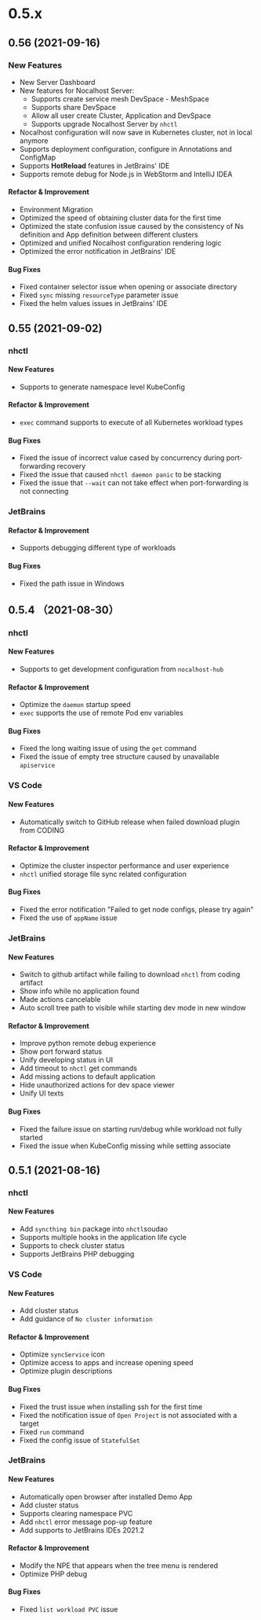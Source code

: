 # 0.5.x

## 0.56 (2021-09-16)

### New Features

- New Server Dashboard
- New features for Nocalhost Server:
    - Supports create service mesh DevSpace - MeshSpace
    - Supports share DevSpace
    - Allow all user create Cluster, Application and DevSpace
    - Supports upgrade Nocalhost Server by `nhctl`
- Nocalhost configuration will now save in Kubernetes cluster, not in local anymore
- Supports deployment configuration, configure in Annotations and ConfigMap
- Supports **HotReload** features in JetBrains' IDE
- Supports remote debug for Node.js in WebStorm and IntelliJ IDEA	

#### Refactor & Improvement

- Environment Migration
- Optimized the speed of obtaining cluster data for the first time
- Optimized the state confusion issue caused by the consistency of Ns definition and App definition between different clusters
- Optimized and unified Nocalhost configuration rendering logic
- Optimized the error notification in JetBrains' IDE

#### Bug Fixes

- Fixed container selector issue when opening or associate directory
- Fixed `sync` missing `resourceType` parameter issue
- Fixed the helm values issues in JetBrains' IDE

## 0.55 (2021-09-02)

### nhctl

#### New Features

- Supports to generate namespace level KubeConfig

#### Refactor & Improvement

- `exec` command supports to execute of all Kubernetes workload types

#### Bug Fixes

- Fixed the issue of incorrect value cased by concurrency during port-forwarding recovery
- Fixed the issue that caused `nhctl daemon panic` to be stacking
- Fixed the issue that `--wait` can not take effect when port-forwarding is not connecting

### JetBrains

#### Refactor & Improvement

- Supports debugging different type of workloads

#### Bug Fixes

- Fixed the path issue in Windows

## 0.5.4 （2021-08-30）

### nhctl

#### New Features

- Supports to get development configuration from `nocalhost-hub`

#### Refactor & Improvement

- Optimize the `daemon` startup speed
- `exec` supports the use of remote Pod env variables

#### Bug Fixes

- Fixed the long waiting issue of using the `get` command
- Fixed the issue of empty tree structure caused by unavailable `apiservice`

### VS Code

#### New Features

- Automatically switch to GitHub release when failed download plugin from CODING 

#### Refactor & Improvement

- Optimize the cluster inspector performance and user experience
- `nhctl` unified storage file sync related configuration

#### Bug Fixes

- Fixed the error notification "Failed to get node configs, please try again"
- Fixed the use of `appName` issue

### JetBrains

#### New Features

- Switch to github artifact while failing to download `nhctl` from coding artifact
- Show info while no application found
- Made actions cancelable
- Auto scroll tree path to visible while starting dev mode in new window

#### Refactor & Improvement

- Improve python remote debug experience
- Show port forward status
- Unify developing status in UI
- Add timeout to `nhctl` get commands
- Add missing actions to default application
- Hide unauthorized actions for dev space viewer
- Unify UI texts

#### Bug Fixes

- Fixed the failure issue on starting run/debug while workload not fully started
- Fixed the issue when KubeConfig missing while setting associate


## 0.5.1 (2021-08-16)

### nhctl

#### New Features

- Add `syncthing bin` package into `nhctl`soudao
- Supports multiple hooks in the application life cycle
- Supports to check cluster status
- Supports JetBrains PHP debugging

### VS Code

#### New Features

- Add cluster status
- Add guidance of `No cluster information`

#### Refactor & Improvement

- Optimize `syncService` icon
- Optimize access to apps and increase opening speed
- Optimize plugin descriptions

#### Bug Fixes

- Fixed the trust issue when installing ssh for the first time
- Fixed the notification issue of `Open Project` is not associated with a target
- Fixed `run` command
- Fixed the config issue of `StatefulSet`

### JetBrains

#### New Features

- Automatically open browser after installed Demo App
- Add cluster status
- Supports clearing namespace PVC
- Add `nhctl` error message pop-up feature
- Add supports to JetBrains IDEs 2021.2

#### Refactor & Improvement

- Modify the NPE that appears when the tree menu is rendered
- Optimize PHP debug

#### Bug Fixes

- Fixed `list workload PVC` issue